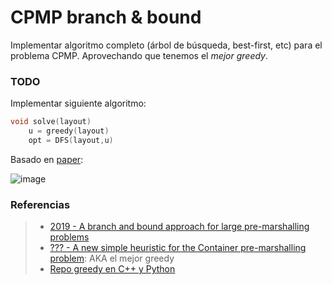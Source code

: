 CPMP branch & bound
===

Implementar algoritmo completo (árbol de búsqueda, best-first, etc) para el problema CPMP. Aprovechando que tenemos el *mejor greedy*.

### TODO
Implementar siguiente algoritmo:

````c++
void solve(layout)    
    u = greedy(layout) 
    opt = DFS(layout,u) 
````

Basado en [paper]((https://drive.google.com/file/d/1Lo2IArfDTUvpzhTbkrUWXqi7PfQr_tvQ/view)):

![image](https://i.imgur.com/inpzkaD.png)

### Referencias
> - [2019 - A branch and bound approach for large pre-marshalling problems](https://drive.google.com/file/d/1Lo2IArfDTUvpzhTbkrUWXqi7PfQr_tvQ/view)
> - [??? - A new simple heuristic for the Container pre-marshalling problem](https://www.overleaf.com/read/vfmzmfmbvqpt): AKA el mejor greedy
> - [Repo greedy en C++ y Python](https://github.com/rilianx/cpmp/)
<!--stackedit_data:
eyJoaXN0b3J5IjpbMTk4NTY2OTE4MCwtMTkyNzI0MTUxNCwxND
k5NTk1ODkxXX0=
-->